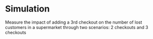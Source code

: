 # Simulation
Measure the impact of adding a 3rd checkout on the number of lost customers in a supermarket through two scenarios: 2 checkouts and 3 checkouts
